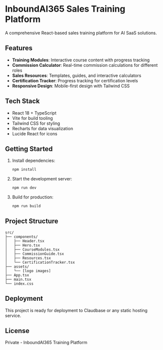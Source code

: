 # InboundAI365 Sales Training Platform

A comprehensive React-based sales training platform for AI SaaS solutions.

## Features

- **Training Modules**: Interactive course content with progress tracking
- **Commission Calculator**: Real-time commission calculations for different roles
- **Sales Resources**: Templates, guides, and interactive calculators
- **Certification Tracker**: Progress tracking for certification levels
- **Responsive Design**: Mobile-first design with Tailwind CSS

## Tech Stack

- React 18 + TypeScript
- Vite for build tooling
- Tailwind CSS for styling
- Recharts for data visualization
- Lucide React for icons

## Getting Started

1. Install dependencies:
   ```bash
   npm install
   ```

2. Start the development server:
   ```bash
   npm run dev
   ```

3. Build for production:
   ```bash
   npm run build
   ```

## Project Structure

```
src/
├── components/
│   ├── Header.tsx
│   ├── Hero.tsx
│   ├── CourseModules.tsx
│   ├── CommissionGuide.tsx
│   ├── Resources.tsx
│   └── CertificationTracker.tsx
├── assets/
│   └── [logo images]
├── App.tsx
├── main.tsx
└── index.css
```

## Deployment

This project is ready for deployment to Claudbase or any static hosting service.

## License

Private - InboundAI365 Training Platform